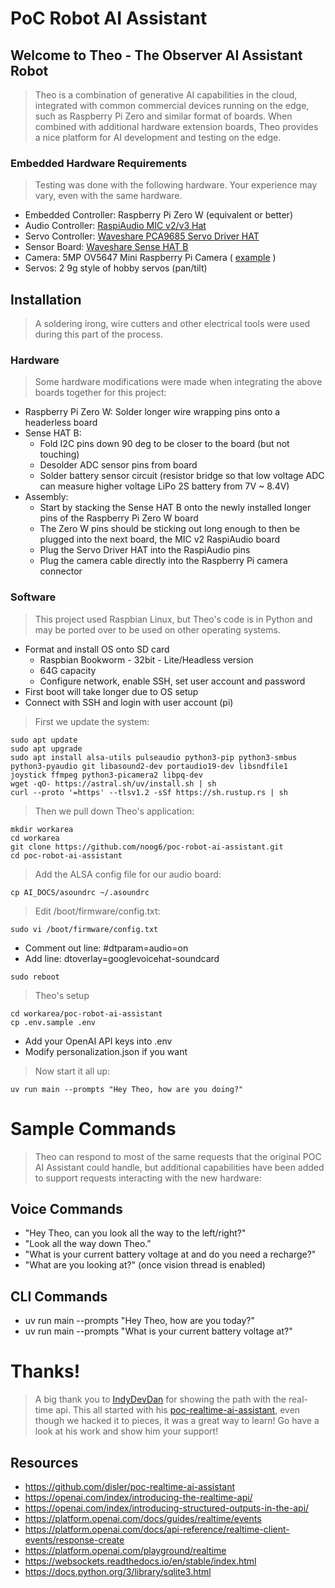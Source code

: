 # PoC Robot AI Assistant 

## Welcome to Theo - The Observer AI Assistant Robot
> Theo is a combination of generative AI capabilities in the cloud, integrated with common commercial devices running on the edge, such as Raspberry Pi Zero and similar format of boards. When combined with additional hardware extension boards, Theo provides a nice platform for AI development and testing on the edge.

### Embedded Hardware Requirements
> Testing was done with the following hardware. Your experience may vary, even with the same hardware.
- Embedded Controller: Raspberry Pi Zero W (equivalent or better)
- Audio Controller: [RaspiAudio MIC v2/v3 Hat](https://raspiaudio.com/product/mic/)
- Servo Controller: [Waveshare PCA9685 Servo Driver HAT](https://www.waveshare.com/servo-driver-hat.htm)
- Sensor Board: [Waveshare Sense HAT B](https://www.waveshare.com/sense-hat-b.htm)
- Camera: 5MP OV5647 Mini Raspberry Pi Camera ( [example](https://www.amazon.ca/Raspberry-Camera-Support-1080p30-640x480/dp/B0769KS7C7/) )
- Servos: 2 9g style of hobby servos (pan/tilt)
 
## Installation
> A soldering irong, wire cutters and other electrical tools were used during this part of the process. 

### Hardware
> Some hardware modifications were made when integrating the above boards together for this project: 
- Raspberry Pi Zero W: Solder longer wire wrapping pins onto a headerless board
- Sense HAT B:
  - Fold I2C pins down 90 deg to be closer to the board (but not touching)
  - Desolder ADC sensor pins from board
  - Solder battery sensor circuit (resistor bridge so that low voltage ADC can measure higher voltage LiPo 2S battery from 7V ~ 8.4V)
- Assembly:
  - Start by stacking the Sense HAT B onto the newly installed longer pins of the Raspberry Pi Zero W board
  - The Zero W pins should be sticking out long enough to then be plugged into the next board, the MIC v2 RaspiAudio board
  - Plug the Servo Driver HAT into the RaspiAudio pins
  - Plug the camera cable directly into the Raspberry Pi camera connector

### Software
> This project used Raspbian Linux, but Theo's code is in Python and may be ported over to be used on other operating systems.
- Format and install OS onto SD card
  - Raspbian Bookworm - 32bit - Lite/Headless version
  - 64G capacity
  - Configure network, enable SSH, set user account and password
- First boot will take longer due to OS setup
- Connect with SSH and login with user account (pi)
> First we update the system:
```
sudo apt update
sudo apt upgrade
sudo apt install alsa-utils pulseaudio python3-pip python3-smbus python3-pyaudio git libasound2-dev portaudio19-dev libsndfile1 joystick ffmpeg python3-picamera2 libpq-dev
wget -qO- https://astral.sh/uv/install.sh | sh
curl --proto '=https' --tlsv1.2 -sSf https://sh.rustup.rs | sh
```
> Then we pull down Theo's application:
```
mkdir workarea
cd workarea
git clone https://github.com/noog6/poc-robot-ai-assistant.git
cd poc-robot-ai-assistant
```
> Add the ALSA config file for our audio board:
```
cp AI_DOCS/asoundrc ~/.asoundrc
```
> Edit /boot/firmware/config.txt:
```
sudo vi /boot/firmware/config.txt
```
- Comment out line: #dtparam=audio=on
- Add line: dtoverlay=googlevoicehat-soundcard
```
sudo reboot
```
> Theo's setup
```
cd workarea/poc-robot-ai-assistant
cp .env.sample .env
```
- Add your OpenAI API keys into .env
- Modify personalization.json if you want

> Now start it all up:
```
uv run main --prompts "Hey Theo, how are you doing?"
```
# Sample Commands
> Theo can respond to most of the same requests that the original POC AI Assistant could handle, but additional capabilities have been added to support requests interacting with the new hardware:

## Voice Commands
- "Hey Theo, can you look all the way to the left/right?"
- "Look all the way down Theo."
- "What is your current battery voltage at and do you need a recharge?"
- "What are you looking at?" (once vision thread is enabled)

## CLI Commands
- uv run main --prompts "Hey Theo, how are you today?"
- uv run main --prompts "What is your current battery voltage at?" 

# Thanks!
> A big thank you to [IndyDevDan](https://github.com/disler) for showing the path with the real-time api. This all started with his [poc-realtime-ai-assistant](https://github.com/disler/poc-realtime-ai-assistant), even though we hacked it to pieces, it was a great way to learn! Go have a look at his work and show him your support!
 
## Resources
- https://github.com/disler/poc-realtime-ai-assistant
- https://openai.com/index/introducing-the-realtime-api/
- https://openai.com/index/introducing-structured-outputs-in-the-api/
- https://platform.openai.com/docs/guides/realtime/events
- https://platform.openai.com/docs/api-reference/realtime-client-events/response-create
- https://platform.openai.com/playground/realtime
- https://websockets.readthedocs.io/en/stable/index.html
- https://docs.python.org/3/library/sqlite3.html
